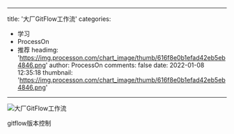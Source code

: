 
---
title: '大厂GitFlow工作流'
categories: 
 - 学习
 - ProcessOn
 - 推荐
headimg: 'https://img.processon.com/chart_image/thumb/616f8e0b1efad42eb5eb4846.png'
author: ProcessOn
comments: false
date: 2022-01-08 12:35:18
thumbnail: 'https://img.processon.com/chart_image/thumb/616f8e0b1efad42eb5eb4846.png'
---

<div>   
<img class="thumb" alt="大厂GitFlow工作流" src="https://img.processon.com/chart_image/thumb/616f8e0b1efad42eb5eb4846.png" referrerpolicy="no-referrer">
<p>gitflow版本控制</p>  
</div>
            